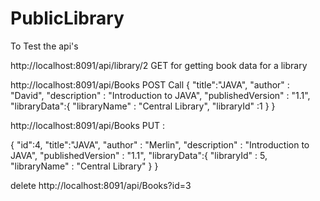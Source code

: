 # PublicLibrary
To Test the api's

http://localhost:8091/api/library/2
GET 
for getting book data for a library



http://localhost:8091/api/Books
POST Call
{
		"title":"JAVA",
		"author" : "David",
		"description" : "Introduction to JAVA",
		"publishedVersion" : "1.1",
		"libraryData":{
				"libraryName" : "Central Library",
				"libraryId" :1
		}
	}


http://localhost:8091/api/Books
PUT : 

{
	"id":4,
    "title":"JAVA",
    "author" : "Merlin",
    "description" : "Introduction to JAVA",
    "publishedVersion" : "1.1",
    "libraryData":{
			"libraryId" : 5,
            "libraryName" : "Central Library"
		}
}


delete 
http://localhost:8091/api/Books?id=3
